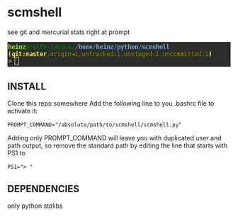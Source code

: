 scmshell
========

see git and mercurial stats right at prompt

![scmshell in action](/scmshell.gif?raw=true "scmshell in action")


INSTALL
-------

Clone this repo somewhere
Add the following line to you .bashrc file to activate it:

	PROMPT_COMMAND="/absolute/path/to/scmshell/scmshell.py"

Adding only PROMPT_COMMAND will leave you with duplicated user and path output, so remove the standard path by editing the line that starts with PS1 to
	
	PS1="> "


DEPENDENCIES 
------------
 
only python stdlibs  